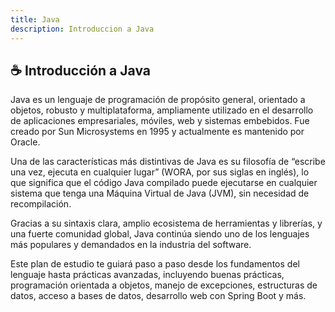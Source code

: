 ```yaml
---
title: Java
description: Introduccion a Java
---
```


## ☕ Introducción a Java
Java es un lenguaje de programación de propósito general, orientado a objetos, robusto y multiplataforma, ampliamente utilizado en el desarrollo de aplicaciones empresariales, móviles, web y sistemas embebidos. Fue creado por Sun Microsystems en 1995 y actualmente es mantenido por Oracle.

Una de las características más distintivas de Java es su filosofía de “escribe una vez, ejecuta en cualquier lugar” (WORA, por sus siglas en inglés), lo que significa que el código Java compilado puede ejecutarse en cualquier sistema que tenga una Máquina Virtual de Java (JVM), sin necesidad de recompilación.

Gracias a su sintaxis clara, amplio ecosistema de herramientas y librerías, y una fuerte comunidad global, Java continúa siendo uno de los lenguajes más populares y demandados en la industria del software.

Este plan de estudio te guiará paso a paso desde los fundamentos del lenguaje hasta prácticas avanzadas, incluyendo buenas prácticas, programación orientada a objetos, manejo de excepciones, estructuras de datos, acceso a bases de datos, desarrollo web con Spring Boot y más.